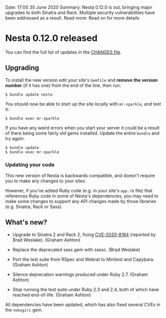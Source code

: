 Date: 17:00 30 June 2020
Summary: Nesta 0.12.0 is out, bringing major upgrades to both Sinatra and Rack. Multiple security vulnerabilities have been addressed as a result.
Read more: Read on for more details

# Nesta 0.12.0 released

You can find the full list of updates in the [CHANGES file][].

## Upgrading

To install the new version edit your site's `Gemfile` and **remove the version number** (if it has one) from the end of the line, then run:

    $ bundle update nesta

You should now be able to start up the site locally with `mr-sparkle`, and test it:

    $ bundle exec mr-sparkle

If you have any weird errors when you start your server it could be a result of there being some fairly old gems installed. Update the entire `bundle` and try again:

    $ bundle update
    $ bundle exec mr-sparkle

### Updating your code

This new version of Nesta is backwards compatible, and doesn't require you to make any changes to your sites.

However, if you've added Ruby code (e.g. in your site's `app.rb` file) that references Ruby code in some of Nesta's dependencies, you may need to make some changes to support any API changes made by those libraries (e.g. Sinatra, Rack or Sass).

## What's new?

- Upgrade to Sinatra 2 and Rack 2, fixing [CVE-2020-8184] (reported by Brad Weslake). (Graham Ashton)

- Replace the deprecated sass gem with sassc. (Brad Weslake)

- Port the test suite from RSpec and Webrat to Minitest and Capybara. (Graham Ashton)

- Silence deprecation warnings produced under Ruby 2.7. (Graham Ashton)

- Stop running the test suite under Ruby 2.3 and 2.4, both of which have reached end-of-life. (Graham Ashton)

All dependencies have been updated, which has also fixed several CVEs in the `nokogiri` gem.

[CHANGES file]: https://github.com/gma/nesta/blob/master/CHANGES
[CVE-2020-8184]: https://github.com/advisories/GHSA-j6w9-fv6q-3q52
